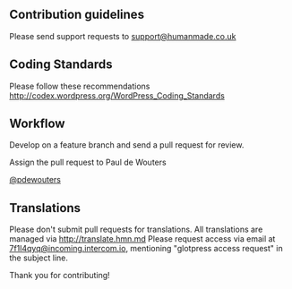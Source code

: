 ## Contribution guidelines ##

Please send support requests to support@humanmade.co.uk

## Coding Standards ##

Please follow these recommendations
http://codex.wordpress.org/WordPress_Coding_Standards

## Workflow ##
Develop on a feature branch and send a pull request for review.

Assign the pull request to Paul de Wouters 

[@pdewouters](https://github.com/pdewouters)

## Translations ##

Please don't submit pull requests for translations. All translations are managed via http://translate.hmn.md
Please request access via email at 7f1l4qyq@incoming.intercom.io, mentioning "glotpress access request" in the subject line.

Thank you for contributing!
